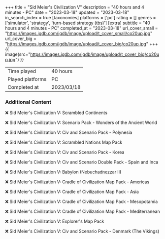 +++
title = "Sid Meier's Civilization V"
description = "40 hours and 4 minutes - PC"
date = "2023-03-18"
updated = "2023-03-18"
in_search_index = true
[taxonomies]
platforms = ['pc']
rating = []
genres = ['simulator', 'strategy', 'turn-based strategy (tbs)']
[extra]
subtitle = "40 hours and 4 minutes - PC"
completed_at = "2023-03-18"
url_cover_small = "https://images.igdb.com/igdb/image/upload/t_cover_small/co20up.jpg"
url_cover_big = "https://images.igdb.com/igdb/image/upload/t_cover_big/co20up.jpg"
+++
{{ image(src="https://images.igdb.com/igdb/image/upload/t_cover_big/co20up.jpg") }}

|              |            |
| ------------ | ---------- |
| Time played  | 40 hours |
| Played platforms    | PC |
| Completed at | 2023/03/18 |



### Additional Content


❌ Sid Meier's Civilization V: Scrambled Continents

❌ Sid Meier's Civilization V: Scenario Pack - Wonders of the Ancient World

❌ Sid Meier's Civilization V: Civ and Scenario Pack - Polynesia

❌ Sid Meier's Civilization V: Scrambled Nations Map Pack

❌ Sid Meier's Civilization V: Civ and Scenario Pack - Korea

❌ Sid Meier's Civilization V: Civ and Scenario Double Pack - Spain and Inca

❌ Sid Meier's Civilization V: Babylon (Nebuchadnezzar II)

❌ Sid Meier's Civilization V: Cradle of Civilization Map Pack - Americas

❌ Sid Meier's Civilization V: Cradle of Civilization Map Pack - Asia

❌ Sid Meier's Civilization V: Cradle of Civilization Map Pack - Mesopotamia

❌ Sid Meier's Civilization V: Cradle of Civilization Map Pack - Mediterranean

❌ Sid Meier's Civilization V: Explorer's Map Pack

❌ Sid Meier's Civilization V: Civ and Scenario Pack - Denmark (The Vikings)
